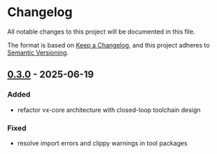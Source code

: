 # Changelog

All notable changes to this project will be documented in this file.

The format is based on [Keep a Changelog](https://keepachangelog.com/en/1.0.0/),
and this project adheres to [Semantic Versioning](https://semver.org/spec/v2.0.0.html).


## [0.3.0](https://github.com/loonghao/vx/compare/vx-dependency-v0.2.6...vx-dependency-v0.3.0) - 2025-06-19

### Added

- refactor vx-core architecture with closed-loop toolchain design

### Fixed

- resolve import errors and clippy warnings in tool packages
